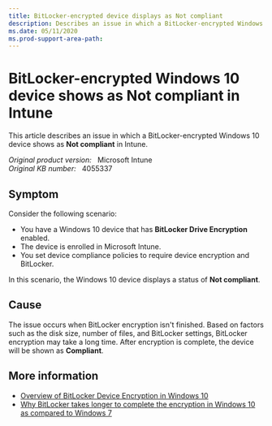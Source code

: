 ```yaml
---
title: BitLocker-encrypted device displays as Not compliant
description: Describes an issue in which a BitLocker-encrypted Windows 10 device shows as Not compliant in Intune because BitLocker encryption takes a long time.
ms.date: 05/11/2020
ms.prod-support-area-path:
---
```

# BitLocker-encrypted Windows 10 device shows as Not compliant in Intune

This article describes an issue in which a BitLocker-encrypted Windows 10 device shows as **Not compliant** in Intune.

_Original product version:_ &nbsp; Microsoft Intune  
_Original KB number:_ &nbsp; 4055337

## Symptom

Consider the following scenario:

- You have a Windows 10 device that has **BitLocker Drive Encryption** enabled.
- The device is enrolled in Microsoft Intune.
- You set device compliance policies to require device encryption and BitLocker.

In this scenario, the Windows 10 device displays a status of **Not compliant**.

## Cause

The issue occurs when BitLocker encryption isn't finished. Based on factors such as the disk size, number of files, and BitLocker settings, BitLocker encryption may take a long time. After encryption is complete, the device will be shown as **Compliant**.

## More information

- [Overview of BitLocker Device Encryption in Windows 10](/windows/security/information-protection/bitlocker/bitlocker-device-encryption-overview-windows-10)
- [Why BitLocker takes longer to complete the encryption in Windows 10 as compared to Windows 7](/archive/blogs/askcore/why-bitlocker-takes-longer-to-complete-the-encryption-in-windows-10-as-compared-to-windows-7)

